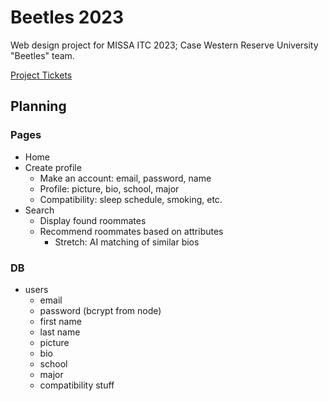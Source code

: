 # Beetles 2023
Web design project for MISSA ITC 2023; Case Western Reserve University "Beetles" team.

[Project Tickets](https://github.com/users/benjaminwp18/projects/1/views/1)

## Planning
### Pages
- Home
- Create profile
	- Make an account: email, password, name
	- Profile: picture, bio, school, major
	- Compatibility: sleep schedule, smoking, etc.
- Search
	- Display found roommates
	- Recommend roommates based on attributes
		- Stretch: AI matching of similar bios

### DB
- users
	- email
	- password (bcrypt from node)
	- first name
	- last name
	- picture
	- bio
	- school
	- major
	- compatibility stuff
